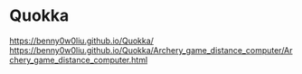 # Quokka
https://benny0w0liu.github.io/Quokka/
https://benny0w0liu.github.io/Quokka/Archery_game_distance_computer/Archery_game_distance_computer.html

